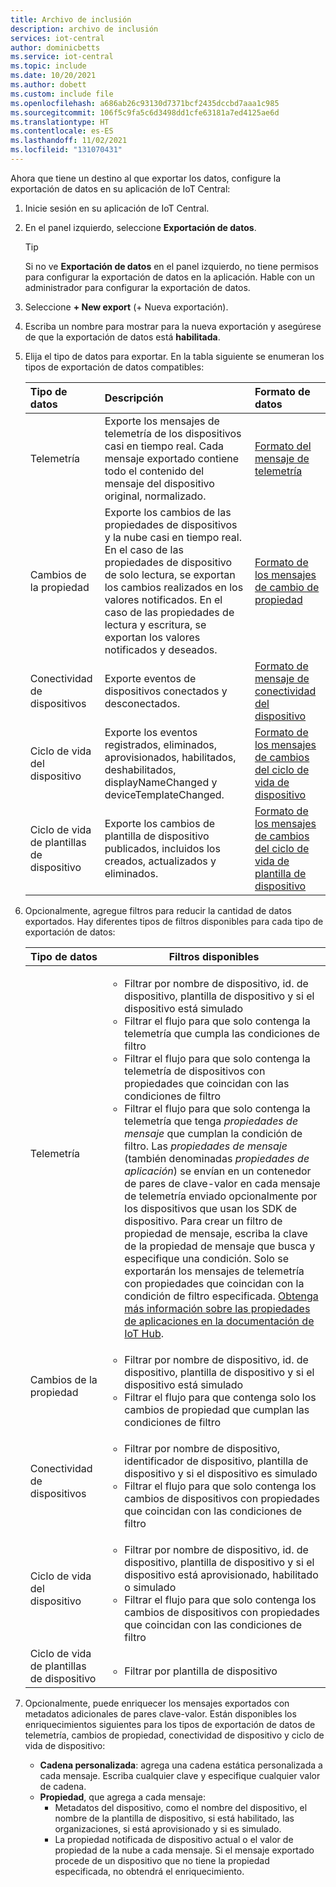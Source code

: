 ```yaml
---
title: Archivo de inclusión
description: archivo de inclusión
services: iot-central
author: dominicbetts
ms.service: iot-central
ms.topic: include
ms.date: 10/20/2021
ms.author: dobett
ms.custom: include file
ms.openlocfilehash: a686ab26c93130d7371bcf2435dccbd7aaa1c985
ms.sourcegitcommit: 106f5c9fa5c6d3498dd1cfe63181a7ed4125ae6d
ms.translationtype: HT
ms.contentlocale: es-ES
ms.lasthandoff: 11/02/2021
ms.locfileid: "131070431"
---
```

Ahora que tiene un destino al que exportar los datos, configure la exportación de datos en su aplicación de IoT Central:

1. Inicie sesión en su aplicación de IoT Central.

1. En el panel izquierdo, seleccione **Exportación de datos**.

    > [!Tip]
    > Si no ve **Exportación de datos** en el panel izquierdo, no tiene permisos para configurar la exportación de datos en la aplicación. Hable con un administrador para configurar la exportación de datos.

1. Seleccione **+ New export** (+ Nueva exportación).

1. Escriba un nombre para mostrar para la nueva exportación y asegúrese de que la exportación de datos está **habilitada**.

1. Elija el tipo de datos para exportar. En la tabla siguiente se enumeran los tipos de exportación de datos compatibles:

    | Tipo de datos | Descripción | Formato de datos |
    | :------------- | :---------- | :----------- |
    |  Telemetría | Exporte los mensajes de telemetría de los dispositivos casi en tiempo real. Cada mensaje exportado contiene todo el contenido del mensaje del dispositivo original, normalizado.   |  [Formato del mensaje de telemetría](#telemetry-format)   |
    | Cambios de la propiedad | Exporte los cambios de las propiedades de dispositivos y la nube casi en tiempo real. En el caso de las propiedades de dispositivo de solo lectura, se exportan los cambios realizados en los valores notificados. En el caso de las propiedades de lectura y escritura, se exportan los valores notificados y deseados. | [Formato de los mensajes de cambio de propiedad](#property-changes-format) |
    | Conectividad de dispositivos | Exporte eventos de dispositivos conectados y desconectados. | [Formato de mensaje de conectividad del dispositivo](#device-connectivity-changes-format) |
    | Ciclo de vida del dispositivo | Exporte los eventos registrados, eliminados, aprovisionados, habilitados, deshabilitados, displayNameChanged y deviceTemplateChanged. | [Formato de los mensajes de cambios del ciclo de vida de dispositivo](#device-lifecycle-changes-format) |
    | Ciclo de vida de plantillas de dispositivo | Exporte los cambios de plantilla de dispositivo publicados, incluidos los creados, actualizados y eliminados. | [Formato de los mensajes de cambios del ciclo de vida de plantilla de dispositivo](#device-template-lifecycle-changes-format) |

1. Opcionalmente, agregue filtros para reducir la cantidad de datos exportados. Hay diferentes tipos de filtros disponibles para cada tipo de exportación de datos: <a name="DataExportFilters"></a>

    | Tipo de datos | Filtros disponibles|
    |--------------|------------------|
    |Telemetría|<ul><li>Filtrar por nombre de dispositivo, id. de dispositivo, plantilla de dispositivo y si el dispositivo está simulado</li><li>Filtrar el flujo para que solo contenga la telemetría que cumpla las condiciones de filtro</li><li>Filtrar el flujo para que solo contenga la telemetría de dispositivos con propiedades que coincidan con las condiciones de filtro</li><li>Filtrar el flujo para que solo contenga la telemetría que tenga *propiedades de mensaje* que cumplan la condición de filtro. Las *propiedades de mensaje* (también denominadas *propiedades de aplicación*) se envían en un contenedor de pares de clave-valor en cada mensaje de telemetría enviado opcionalmente por los dispositivos que usan los SDK de dispositivo. Para crear un filtro de propiedad de mensaje, escriba la clave de la propiedad de mensaje que busca y especifique una condición. Solo se exportarán los mensajes de telemetría con propiedades que coincidan con la condición de filtro especificada. [Obtenga más información sobre las propiedades de aplicaciones en la documentación de IoT Hub](../articles/iot-hub/iot-hub-devguide-messages-construct.md). </li></ul>|
    |Cambios de la propiedad|<ul><li>Filtrar por nombre de dispositivo, id. de dispositivo, plantilla de dispositivo y si el dispositivo está simulado</li><li>Filtrar el flujo para que contenga solo los cambios de propiedad que cumplan las condiciones de filtro</li></ul>|
    |Conectividad de dispositivos|<ul><li>Filtrar por nombre de dispositivo, identificador de dispositivo, plantilla de dispositivo y si el dispositivo es simulado</li><li>Filtrar el flujo para que solo contenga los cambios de dispositivos con propiedades que coincidan con las condiciones de filtro</li></ul>|
    |Ciclo de vida del dispositivo|<ul><li>Filtrar por nombre de dispositivo, id. de dispositivo, plantilla de dispositivo y si el dispositivo está aprovisionado, habilitado o simulado</li><li>Filtrar el flujo para que solo contenga los cambios de dispositivos con propiedades que coincidan con las condiciones de filtro</li></ul>|
    |Ciclo de vida de plantillas de dispositivo|<ul><li>Filtrar por plantilla de dispositivo</li></ul>|

1. Opcionalmente, puede enriquecer los mensajes exportados con metadatos adicionales de pares clave-valor. Están disponibles los enriquecimientos siguientes para los tipos de exportación de datos de telemetría, cambios de propiedad, conectividad de dispositivo y ciclo de vida de dispositivo: <a name="DataExportEnrichmnents"></a>
    - **Cadena personalizada**: agrega una cadena estática personalizada a cada mensaje. Escriba cualquier clave y especifique cualquier valor de cadena.
    - **Propiedad**, que agrega a cada mensaje:
       - Metadatos del dispositivo, como el nombre del dispositivo, el nombre de la plantilla de dispositivo, si está habilitado, las organizaciones, si está aprovisionado y si es simulado.
       - La propiedad notificada de dispositivo actual o el valor de propiedad de la nube a cada mensaje. Si el mensaje exportado procede de un dispositivo que no tiene la propiedad especificada, no obtendrá el enriquecimiento.
